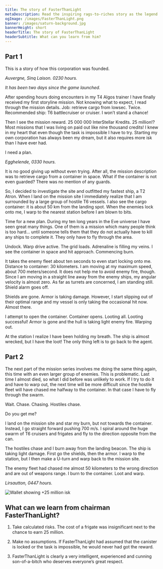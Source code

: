 ```yaml
---
title: The story of FasterThanLight
metaDescription: Read the inspiring rags-to-riches story as the legend himself tells it.
ogImage: /images/FasterThanLight.png
banner: /images/saturn-background.jpg
bannerHeight: short
headerTitle: The story of FasterThanLight
headerSubtitle: What can you learn from him?
---
```

## Part 1

This is a story of how this corporation was founded.

_Auvergne, Sinq Laison. 0230 hours._

_It has been two days since the game launched._

After spending hours doing encounters in my T4 Algos trainer I have finally received my first storyline mission. Not knowing what to expect, I read through the mission details. Job: retrieve cargo from lowsec. Twice. Recommended ship: T6 battlecruiser or cruiser. I won’t stand a chance!

Then I see the mission reward. 25 000 000 InterStellar Kredits. 25 million!? Most missions that I was living on paid out like nine thousand credits! I knew in my heart that even though the task is impossible I have to try. Starting my own corporation has always been my dream, but it also requires more isk than I have ever had.

I need a plan.

_Egghelende, 0330 hours._

It is no good giving up without even trying. After all, the mission description was to retrieve cargo from a container in space. What if the container is not even guarded? There was no mention of any guards.

So, I decided to investigate the site and outfitted my fastest ship, a T2 Atron. When I land on the mission site I immediately realize that I am surrounded by a large group of hostile T6 vessels. I also see the cargo container: it is about 50 km from the landing spot.
When the enemies lock onto me, I warp to the nearest station before I am blown to bits.

Time for a new plan. During my ten long years in the Eve universe I have seen great many things. One of them is a mission which many people think is too hard... until someone tells them that they do not actually have to kill any ships to complete it. They only have to fly through the area.

Undock. Warp drive active. The grid loads. Adrenaline is filling my veins. I see the container in space and hit approach. Commencing burn.

It takes the enemy fleet about ten seconds to even start locking onto me.
Distance to container: 30 kilometers. I am moving at my maximum speed, about 700 meters/second. It does not help me to avoid enemy fire, though. Since I am moving in a straight line away from the enemy ships, my angular velocity is almost zero. As far as turrets are concerned, I am standing still. Shield alarm goes off.

Shields are gone. Armor is taking damage. However, I start slipping out of their optimal range and my vessel is only taking the occasional hit now. Almost there.

I attempt to open the container. Container opens. Looting all. Looting successful! Armor is gone and the hull is taking light enemy fire. Warping out.

At the station I realize I have been holding my breath. The ship is almost wrecked, but I have the loot! The only thing left is to go back to the agent.

## Part 2

The next part of the mission series involves me doing the same thing again, this time with an even larger group of enemies. This is problematic. Last time I almost died, so what I did before was unlikely to work. If I try to do it and have to warp out, the next time will be more difficult since the hostile fleet will have chased me halfway to the container. In that case I have to fly through the swarm.

Wait. Chase. Chasing. Hostiles chase.

Do you get me?

I land on the mission site and star my burn, but not towards the container. Instead, I go straight forward pushing 700 m/s. I spiral around the huge swarm of T6 cruisers and frigates and fly to the direction opposite from the can.

The hostiles chase and I burn away from the landing beacon. The ship is taking light damage. First go the shields, then the armor. I warp to the station, but I then make a U-turn and warp back to the mission site.

The enemy fleet had chased me almost 50 kilometers to the wrong direction and are out of weapons range. I burn to the container. Loot and warp.

_Lirsautton, 0447 hours._

![Wallet showing +25 million isk](/images/wallet.png "+ 25 000 000 ISK")

## What can we learn from chairman FasterThanLight?

1. Take calculated risks. The cost of a frigate was insignificant next to the chance to earn 25 million.

2. Make no assumptions. If FasterThanLight had assumed that the canister is locked or the task is impossible, he would never had got the reward.

3. FasterThanLight is clearly a very intelligent, experienced and cunning son-of-a-bitch who deserves everyone’s great respect.
